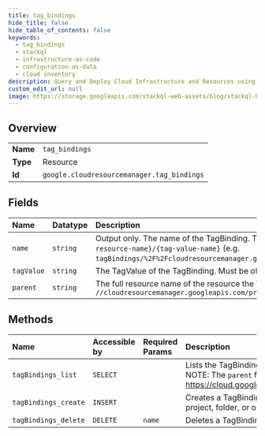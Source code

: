 ```yaml
---
title: tag_bindings
hide_title: false
hide_table_of_contents: false
keywords:
  - tag_bindings
  - stackql
  - infrastructure-as-code
  - configuration-as-data
  - cloud inventory
description: Query and Deploy Cloud Infrastructure and Resources using SQL
custom_edit_url: null
image: https://storage.googleapis.com/stackql-web-assets/blog/stackql-blog-post-featured-image.png
---
```

  
    

## Overview
<table><tbody>
<tr><td><b>Name</b></td><td><code>tag_bindings</code></td></tr>
<tr><td><b>Type</b></td><td>Resource</td></tr>
<tr><td><b>Id</b></td><td><code>google.cloudresourcemanager.tag_bindings</code></td></tr>
</tbody></table>

## Fields
| Name | Datatype | Description |
|:-----|:---------|:------------|
| `name` | `string` | Output only. The name of the TagBinding. This is a String of the form: `tagBindings/{full-resource-name}/{tag-value-name}` (e.g. `tagBindings/%2F%2Fcloudresourcemanager.googleapis.com%2Fprojects%2F123/tagValues/456`). |
| `tagValue` | `string` | The TagValue of the TagBinding. Must be of the form `tagValues/456`. |
| `parent` | `string` | The full resource name of the resource the TagValue is bound to. E.g. `//cloudresourcemanager.googleapis.com/projects/123` |
## Methods
| Name | Accessible by | Required Params | Description |
|:-----|:--------------|:----------------|:------------|
| `tagBindings_list` | `SELECT` |  | Lists the TagBindings for the given cloud resource, as specified with `parent`. NOTE: The `parent` field is expected to be a full resource name: https://cloud.google.com/apis/design/resource_names#full_resource_name |
| `tagBindings_create` | `INSERT` |  | Creates a TagBinding between a TagValue and a cloud resource (currently project, folder, or organization). |
| `tagBindings_delete` | `DELETE` | `name` | Deletes a TagBinding. |
